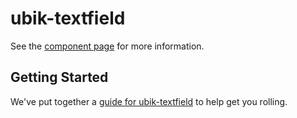 ubik-textfield
================

See the [component page](http://jeroldangarcia.github.io/ubik-textfield) for more information.

## Getting Started

We've put together a [guide for ubik-textfield](http://www.polymer-project.org/docs/start/reusableelements.html) to help get you rolling.
